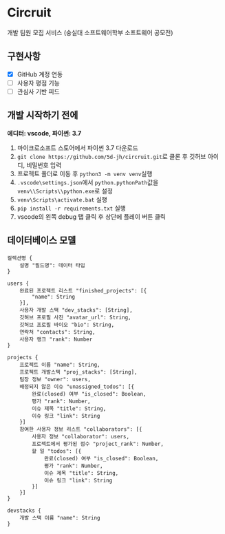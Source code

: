 # Circruit
개발 팀원 모집 서비스 (숭실대 소프트웨어학부 소프트웨어 공모전)

## 구현사항
 - [x] GitHub 계정 연동
 - [ ] 사용자 평점 기능
 - [ ] 관심사 기반 피드

## 개발 시작하기 전에
**에디터: vscode, 파이썬: 3.7**
1. 마이크로소프트 스토어에서 파이썬 3.7 다운로드
2. `git clone https://github.com/5d-jh/circruit.git`로 클론 후 깃허브 아이디, 비밀번호 입력
3. 프로젝트 폴더로 이동 후 `python3 -m venv venv`실행
4. `.vscode\settings.json`에서 `python.pythonPath`값을 `venv\\Scripts\\python.exe`로 설정
5. `venv\Scripts\activate.bat` 실행
6. `pip install -r requirements.txt` 실행
7. vscode의 왼쪽 debug 탭 클릭 후 상단에 플레이 버튼 클릭

## 데이터베이스 모델
```
컬렉션명 {
    설명 "필드명": 데이터 타입
}
```

```
users {
    완료된 프로젝트 리스트 "finished_projects": [{
        "name": String
    }],
    사용자 개발 스택 "dev_stacks": [String],
    깃허브 프로필 사진 "avatar_url": String,
    깃허브 프로필 바이오 "bio": String,
    연락처 "contacts": String,
    사용자 랭크 "rank": Number
}

projects {
    프로젝트 이름 "name": String,
    프로젝트 개발스택 "proj_stacks": [String],
    팀장 정보 "owner": users,
    배정되지 않은 이슈 "unassigned_todos": [{
        완료(closed) 여부 "is_closed": Boolean,
        평가 "rank": Number,
        이슈 제목 "title": String,
        이슈 링크 "link": String
    }]
    참여한 사용자 정보 리스트 "collaborators": [{
        사용자 정보 "collaborator": users,
        프로젝트에서 평가된 점수 "project_rank": Number,
        할 일 "todos": [{
            완료(closed) 여부 "is_closed": Boolean,
            평가 "rank": Number,
            이슈 제목 "title": String,
            이슈 링크 "link": String
        }]
    }]
}

devstacks {
    개발 스택 이름 "name": String
}
```
